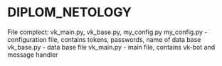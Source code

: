 # DIPLOM_NETOLOGY
File complect: vk_main.py, vk_base.py, my_config.py
my_config.py - configuration file, contains tokens, passwords, name of data base
vk_base.py - data base file
vk_main.py - main file, contains vk-bot and message handler
